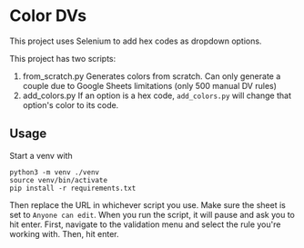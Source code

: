# Color DVs
This project uses Selenium to add hex codes as dropdown options.

This project has two scripts:
1. from_scratch.py
Generates colors from scratch. Can only generate a couple due to Google Sheets limitations (only 500 manual DV rules)
2. add_colors.py
If an option is a hex code, `add_colors.py` will change that option's color to its code.

## Usage
Start a venv with
```
python3 -m venv ./venv
source venv/bin/activate
pip install -r requirements.txt
```

Then replace the URL in whichever script you use. Make sure the sheet is set to `Anyone can edit`.
When you run the script, it will pause and ask you to hit enter. First, navigate to the validation menu and select the rule you're working with. Then, hit enter.